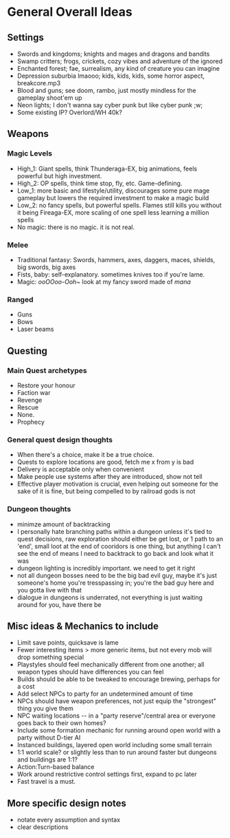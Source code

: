 # General Overall Ideas

## Settings
- Swords and kingdoms; knights and mages and dragons and bandits
- Swamp critters; frogs, crickets, cozy vibes and adventure of the ignored
- Enchanted forest; fae, surrealism, any kind of creature you can imagine
- Depression suburbia lmaooo; kids, kids, kids, some horror aspect, breakcore.mp3
- Blood and guns; see doom, rambo, just mostly mindless for the gameplay shoot'em up
- Neon lights; I don't wanna say cyber punk but like cyber punk ;w;
- Some existing IP? Overlord/WH 40k?

## Weapons
### Magic Levels
- High_1: Giant spells, think Thunderaga-EX, big animations, feels powerful but high investment.
- High_2: OP spells, think time stop, fly, etc. Game-defining.
- Low_1: more basic and lifestyle/utility, discourages some pure mage gameplay but lowers the required investment to make a magic build
- Low_2: no fancy spells, but powerful spells. Flames still kills you without it being Fireaga-EX, more scaling of one spell less learning a million spells
- No magic: there is no magic. it is not real.

### Melee
- Traditional fantasy: Swords, hammers, axes, daggers, maces, shields, big swords, big axes
- Fists, baby: self-explanatory. sometimes knives too if you're lame.
- Magic: *ooOOoo-Ooh~* look at my fancy sword made of *mana*

### Ranged
- Guns
- Bows
- Laser beams

## Questing
### Main Quest archetypes
- Restore your honour
- Faction war
- Revenge
- Rescue
- None.
- Prophecy

### General quest design thoughts
- When there's a choice, make it be a true choice.
- Quests to explore locations are good, fetch me x from y is bad
- Delivery is acceptable only when convenient
- Make people use systems after they are introduced, show not tell
- Effective player motivation is crucial, even helping out someone for the sake of it is fine, but being compelled to by railroad gods is not

### Dungeon thoughts
- minimze amount of backtracking
- I personally hate branching paths within a dungeon unless it's tied to quest decisions, raw exploration should either be get lost, or 1 path to an 'end', small loot at the end of cooridors is one thing, but anything I can't see the end of means I need to backtrack to go back and look what it was
- dungeon lighting is incredibly important. we need to get it right
- not all dungeon bosses need to be the big bad evil guy, maybe it's just someone's home you're tresspassing in; you're the bad guy here and you gotta live with that
- dialogue in dungeons is underrated, not everything is just waiting around for you, have there be 

## Misc ideas & Mechanics to include
- Limit save points, quicksave is lame
- Fewer interesting items > more generic items, but not every mob will drop something special
- Playstyles should feel mechanically different from one another; all weapon types should have differences you can feel
- Builds should be able to be tweaked to encourage brewing, perhaps for a cost
- Add select NPCs to party for an undetermined amount of time
- NPCs should have weapon preferences, not just equip the "strongest" thing you give them
- NPC waiting locations -- in a "party reserve"/central area or everyone goes back to their own homes?
- Include some formation mechanic for running around open world with a party without D-tier AI
- Instanced buildings, layered open world including some small terrain
- 1:1 world scale? or slightly less than to run around faster but dungeons and buildings are 1:1?
- Action:Turn-based balance
- Work around restrictive control settings first, expand to pc later
- Fast travel is a must.

## More specific design notes
- notate every assumption and syntax
- clear descriptions 